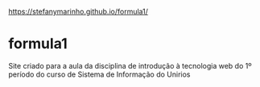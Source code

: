 https://stefanymarinho.github.io/formula1/
# formula1

Site criado para a aula da disciplina de introdução à tecnologia web do 1º período do curso de  Sistema de Informação do Unirios

